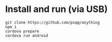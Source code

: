 # Install and run (via USB)

```
git clone https://github.com/psqq/anything
npm i
cordova prepare
cordova run android
```
